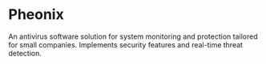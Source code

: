 # Pheonix
An antivirus software solution for system monitoring and protection tailored for small companies. Implements security features and real-time threat detection.

